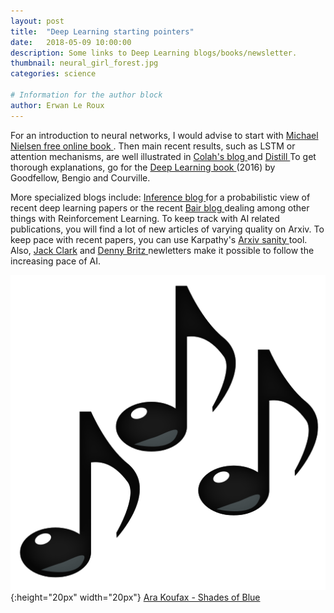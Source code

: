 ```yaml
---
layout: post
title:  "Deep Learning starting pointers"
date:   2018-05-09 10:00:00
description: Some links to Deep Learning blogs/books/newsletter.
thumbnail: neural_girl_forest.jpg
categories: science

# Information for the author block
author: Erwan Le Roux
---
```


  <p> For an introduction to neural networks, I would advise to start with
  <a href="http://neuralnetworksanddeeplearning.com/"> Michael Nielsen free online book </a>.
  Then main recent results, such as LSTM or attention mechanisms, 
  are well illustrated in <a href="http://colah.github.io/"> Colah's blog </a> and  <a href="http://distill.pub/"> Distill </a> 
  To get thorough explanations, go for the 
  <a href="http://www.deeplearningbook.org/"> Deep Learning book </a>  (2016) by Goodfellow, Bengio and Courville. </p>
  
  <p> More specialized blogs include:
 <a href="http://www.inference.vc/"> Inference blog </a> for a probabilistic view of recent deep learning papers
 or the recent  <a href="http://bair.berkeley.edu/blog/"> Bair blog </a> dealing among other things with Reinforcement Learning.
 To keep track with AI related publications, you will find a lot of new articles 
  of varying quality on Arxiv. To keep pace with recent papers, you can use Karpathy's
   <a href="http://www.arxiv-sanity.com/"> Arxiv sanity </a>  tool.
   Also, <a href="https://jack-clark.net/import-ai/"> Jack Clark</a>  
  and <a href="https://www.getrevue.co/profile/wildml"> Denny Britz </a> 
  newletters make it possible to follow the increasing pace of AI. </p>
  
![](/assets/img/notes.png){:height="20px" width="20px"} [Ara Koufax - Shades of Blue][link1]

[link1]: https://www.youtube.com/watch?v=3b-MtyYZiYA&list=LLPWIyZdjq_P-0zkk6UynWHA
  
